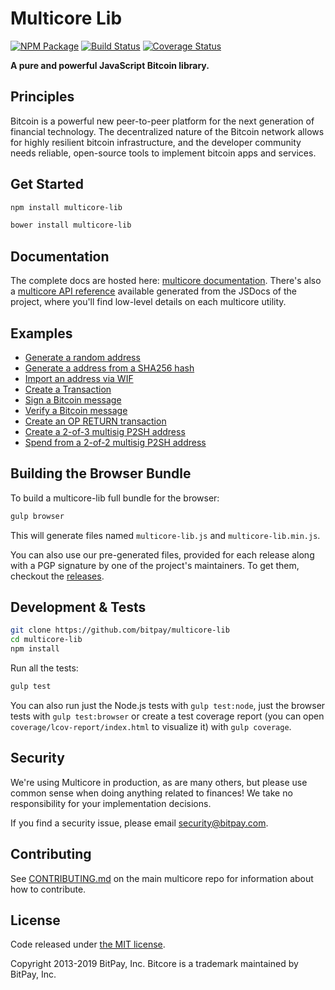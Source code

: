 # Multicore Lib

[![NPM Package](https://img.shields.io/npm/v/multicore-lib.svg?style=flat-square)](https://www.npmjs.org/package/multicore-lib)
[![Build Status](https://img.shields.io/travis/bitpay/multicore-lib.svg?branch=master&style=flat-square)](https://travis-ci.org/bitpay/multicore-lib)
[![Coverage Status](https://img.shields.io/coveralls/bitpay/multicore-lib.svg?style=flat-square)](https://coveralls.io/r/bitpay/multicore-lib)

**A pure and powerful JavaScript Bitcoin library.**

## Principles

Bitcoin is a powerful new peer-to-peer platform for the next generation of financial technology. The decentralized nature of the Bitcoin network allows for highly resilient bitcoin infrastructure, and the developer community needs reliable, open-source tools to implement bitcoin apps and services.

## Get Started

```sh
npm install multicore-lib
```

```sh
bower install multicore-lib
```

## Documentation

The complete docs are hosted here: [multicore documentation](https://github.com/bitpay/multicore). There's also a [multicore API reference](https://github.com/bitpay/multicore/blob/master/packages/multicore-node/docs/api-documentation.md) available generated from the JSDocs of the project, where you'll find low-level details on each multicore utility.

## Examples

- [Generate a random address](docs/examples.md#generate-a-random-address)
- [Generate a address from a SHA256 hash](docs/examples.md#generate-a-address-from-a-sha256-hash)
- [Import an address via WIF](docs/examples.md#import-an-address-via-wif)
- [Create a Transaction](docs/examples.md#create-a-transaction)
- [Sign a Bitcoin message](docs/examples.md#sign-a-bitcoin-message)
- [Verify a Bitcoin message](docs/examples.md#verify-a-bitcoin-message)
- [Create an OP RETURN transaction](docs/examples.md#create-an-op-return-transaction)
- [Create a 2-of-3 multisig P2SH address](docs/examples.md#create-a-2-of-3-multisig-p2sh-address)
- [Spend from a 2-of-2 multisig P2SH address](docs/examples.md#spend-from-a-2-of-2-multisig-p2sh-address)

## Building the Browser Bundle

To build a multicore-lib full bundle for the browser:

```sh
gulp browser
```

This will generate files named `multicore-lib.js` and `multicore-lib.min.js`.

You can also use our pre-generated files, provided for each release along with a PGP signature by one of the project's maintainers. To get them, checkout the [releases](https://github.com/bitpay/multicore/blob/master/packages/multicore-lib/CHANGELOG.md).

## Development & Tests

```sh
git clone https://github.com/bitpay/multicore-lib
cd multicore-lib
npm install
```

Run all the tests:

```sh
gulp test
```

You can also run just the Node.js tests with `gulp test:node`, just the browser tests with `gulp test:browser` or create a test coverage report (you can open `coverage/lcov-report/index.html` to visualize it) with `gulp coverage`.

## Security

We're using Multicore in production, as are many others, but please use common sense when doing anything related to finances! We take no responsibility for your implementation decisions.

If you find a security issue, please email security@bitpay.com.

## Contributing

See [CONTRIBUTING.md](https://github.com/bitpay/multicore/blob/master/Contributing.md) on the main multicore repo for information about how to contribute.

## License

Code released under [the MIT license](https://github.com/bitpay/multicore/blob/master/LICENSE).

Copyright 2013-2019 BitPay, Inc. Bitcore is a trademark maintained by BitPay, Inc.
